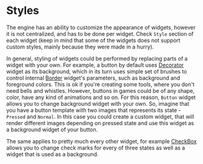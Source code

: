 # Styles 

The engine has an ability to customize the appearance of widgets, however it is not centralized, and has to be done 
per widget. Check `Style` section of each widget (keep in mind that some of the widgets does not support custom styles,
mainly because they were made in a hurry).

In general, styling of widgets could be performed by replacing parts of a widget with your own. For example, a button by default
uses [Decorator](./decorator.md) widget as its background, which in its turn uses simple set of brushes to control
internal [Border](./border.md) widget's parameters, such as background and foreground colors. This is ok if you're 
creating some tools, where you don't need bells and whistles. However, buttons in games could be of any shape, color,
have any kind of animations and so on. For this reason, `Button` widget allows you to change background widget with
your own. So, imagine that you have a button template with two images that represents its state - `Pressed` and `Normal`.
In this case you could create a custom widget, that will render different images depending on pressed state and use 
this widget as a background widget of your button.

The same applies to pretty much every other widget, for example [CheckBox](./checkbox/check_box.md) allows you to change
check marks for every of three states as well as a widget that is used as a background.